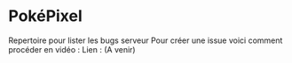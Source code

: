 # PokéPixel
Repertoire pour lister les bugs serveur
Pour créer une issue voici comment procéder en vidéo : 
Lien : (A venir)
